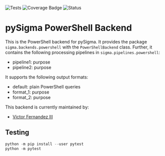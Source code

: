 ![Tests](https://github.com/cyberphor/pySigma-backend-powershell/actions/workflows/test.yml/badge.svg)
![Coverage Badge](https://img.shields.io/endpoint?url=https://gist.githubusercontent.com/cyberphor/7de07379c9998c01b8f273628f800516/raw/cyberphor-pySigma-Backend-PowerShell.json)
![Status](https://img.shields.io/badge/Status-pre--release-orange)

# pySigma PowerShell Backend

This is the PowerShell backend for pySigma. It provides the package `sigma.backends.powershell` with the `PowerShellBackend` class. 
Further, it contains the following processing pipelines in `sigma.pipelines.powershell`:

* pipeline1: purpose
* pipeline2: purpose

It supports the following output formats:

* default: plain PowerShell queries
* format_1: purpose
* format_2: purpose

This backend is currently maintained by:

* [Victor Fernandez III](https://github.com/cyberphor/)

## Testing
```python
python -m pip install --user pytest
python -m pytest
```
